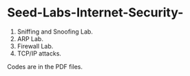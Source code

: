 # Seed-Labs-Internet-Security-
1) Sniffing and Snoofing Lab.
2) ARP Lab.
3) Firewall Lab.
4) TCP/IP attacks.

Codes are in the PDF files.
